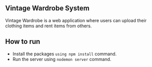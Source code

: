 ## Vintage Wardrobe System

Vintage Wardrobe is a web application where users can upload their clothing items and rent items from others.

## How to run

* Install the packages `using npm install` command.
* Run the server using `nodemon server` command.
